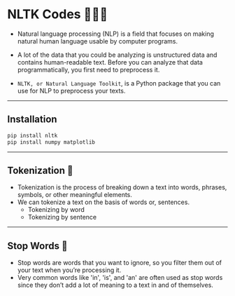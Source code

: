 # NLTK Codes 🧑🏻‍💻

- Natural language processing (NLP) is a field that focuses on making natural human language usable by computer programs.


- A lot of the data that you could be analyzing is unstructured data and contains human-readable text. Before you can analyze that data programmatically, you first need to preprocess it.

- `NLTK, or Natural Language Toolkit`, is a Python package that you can use for NLP to preprocess your texts.

---

## Installation

```bash
pip install nltk
pip install numpy matplotlib
```

---

## Tokenization 📝

- Tokenization is the process of breaking down a text into words, phrases, symbols, or other meaningful elements.
- We can tokenize a text on the basis of words or, sentences.
  - Tokenizing by word
  - Tokenizing by sentence

---

## Stop Words 🛑

- Stop words are words that you want to ignore, so you filter them out of your text when you’re processing it.
- Very common words like 'in', 'is', and 'an' are often used as stop words since they don’t add a lot of meaning to a text in and of themselves.